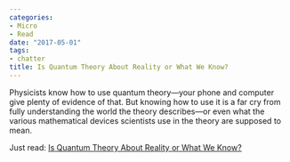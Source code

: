 ```yaml
---
categories:
- Micro
- Read
date: "2017-05-01"
tags:
- chatter
title: Is Quantum Theory About Reality or What We Know?
---
```


Physicists know how to use quantum theory—your phone and computer give plenty of evidence of that. But knowing how to use it is a far cry from fully understanding the world the theory describes—or even what the various mathematical devices scientists use in the theory are supposed to mean.

Just read: [Is Quantum Theory About Reality or What We Know?](http://m.nautil.us/blog/is-quantum-theory-about-reality-or-what-we-know)

[](http://m.nautil.us/blog/is-quantum-theory-about-reality-or-what-we-know)
